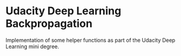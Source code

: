 # Udacity Deep Learning Backpropagation

Implementation of some helper functions as part of the Udacity Deep Learning mini degree.
